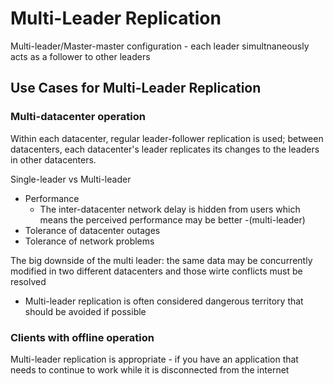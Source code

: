 # Multi-Leader Replication
Multi-leader/Master-master configuration - each leader simultnaneously acts as a follower to other leaders

## Use Cases for Multi-Leader Replication

### Multi-datacenter operation
Within each datacenter, regular leader-follower replication is used; between datacenters, each datacenter's leader replicates its changes to the leaders in other datacenters.

Single-leader vs Multi-leader
* Performance
  * The inter-datacenter network delay is hidden from users which means the perceived performance may be better -(multi-leader)
* Tolerance of datacenter outages
* Tolerance of network problems

The big downside of the multi leader: the same data may be concurrently modified in two different datacenters and those wirte conflicts must be resolved
  * Multi-leader replication is often considered dangerous territory that should be avoided if possible

### Clients with offline operation
Multi-leader replication is appropriate - if you have an application that needs to continue to work while it is disconnected from the internet